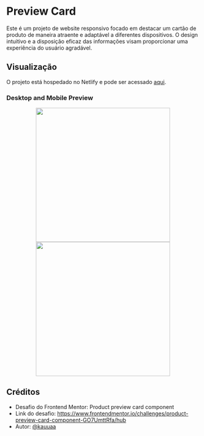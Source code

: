 # Preview Card

Este é um projeto de website responsivo focado em destacar um cartão de produto de maneira atraente e adaptável a diferentes dispositivos. 
O design intuitivo e a disposição eficaz das informações visam proporcionar uma experiência do usuário agradável.

## Visualização

O projeto está hospedado no Netlify e pode ser acessado [aqui](https://responsive-column-cards.netlify.app/](https://preview-card-product-fm.netlify.app/)https://preview-card-product-fm.netlify.app/).

### Desktop and Mobile Preview

<div align="center">
  <img height="350px" src="https://cdn.glitch.global/93476741-e917-4cc2-b7c2-a506d96dd350/desktop-design.jpg?v=1701730191097/">
  <img height="350px" src="https://cdn.glitch.global/93476741-e917-4cc2-b7c2-a506d96dd350/mobile-design.jpg?v=1701730217091/">
</div>

## Créditos

- Desafio do Frontend Mentor: Product preview card component
- Link do desafio: https://www.frontendmentor.io/challenges/product-preview-card-component-GO7UmttRfa/hub
- Autor: [@kauuaa](https://github.com/kauuaa)

